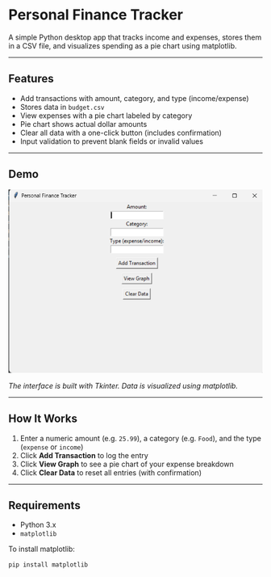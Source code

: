 # Personal Finance Tracker

A simple Python desktop app that tracks income and expenses, stores them in a CSV file, and visualizes spending as a pie chart using matplotlib.

---

## Features

- Add transactions with amount, category, and type (income/expense)
- Stores data in `budget.csv`
- View expenses with a pie chart labeled by category
- Pie chart shows actual dollar amounts
- Clear all data with a one-click button (includes confirmation)
- Input validation to prevent blank fields or invalid values

---

## Demo

![Screenshot](Screenshot%202025-07-04%20174458.png)

*The interface is built with Tkinter. Data is visualized using matplotlib.*

---

## How It Works

1. Enter a numeric amount (e.g. `25.99`), a category (e.g. `Food`), and the type (`expense` or `income`)
2. Click **Add Transaction** to log the entry
3. Click **View Graph** to see a pie chart of your expense breakdown
4. Click **Clear Data** to reset all entries (with confirmation)

---

## Requirements

- Python 3.x
- `matplotlib`

To install matplotlib:

```bash
pip install matplotlib
